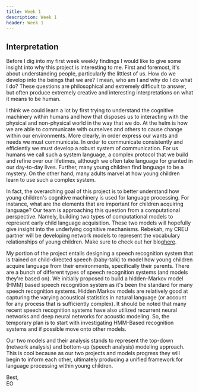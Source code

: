 ```yaml
---
title: Week 1
description: Week 1
header: Week 1
---
```



## Interpretation
Before I dig into my first week weekly findings I would like to give some insight into why this project is interesting to me. First and foremost, it's about understanding people, particularly the littlest of us. How do we develop into the beings that we are? I mean, who am I and why do I do what I do? These questions are philosophical and extremely difficult to answer, but often produce extremely creative and interesting interpretations on what it means to be human.

I think we could learn a lot by first trying to understand the cognitive machinery within humans and how that disposes us to interacting with the physical and non-physical world in the way that we do. At the helm is how we are able to communicate with ourselves and others to cause change within our environments. More clearly, in order express our wants and needs we must communicate. In order to communicate consistently and efficiently we must develop a robust system of communication. For us humans we call such a system language, a complex protocol that we build and refine over our lifetimes, although we often take language for granted in our day-to-day lives. Further, many young children find language to be a mystery. On the other hand, many adults marvel at how young children learn to use such a complex system.

In fact, the overarching goal of this project is to better understand how young children's cognitive machinery is used for language processing. For instance, what are the elements that are important for children acquiring language? Our team is approaching this question from a computational perspective. Namely, building two types of computational models to represent early child language acquisition. These two models will hopefully give insight into the underlying cognitive mechanisms. Rebekah, my CREU partner will be developing network models to represent the vocabulary relationships of young children. Make sure to check out her blog[here](https://rebekahmanweiler.wixsite.com/rebekahmanweiler/cra-w-blog).

[//]: # (-- Image)

My portion of the project entails designing a speech recognition system that is trained on child-directed speech (baby-talk) to model how young children acquire language from their environments, specifically their parents. There are a bunch of different types of speech recognition systems (and models they're based on). We initially proposed to build a hidden-Markov model (HMM) based speech recognition system as it's been the standard for many speech recognition systems. Hidden Markov models are relatively good at capturing the varying acoustical statistics in natural language (or account for any process that is sufficiently complex). It should be noted that many recent speech recognition systems have also utilized recurrent neural networks and deep neural networks for acoustic modeling. So, the temporary plan is to start with investigating HMM-Based recognition systems and if possible move onto other models.

[//]: # (-- Image)

Our two models and their analysis stands to represent the top-down (network analysis) and bottom-up (speech analysis) modeling approach. This is cool because as our two projects and models progress they will begin to inform each other, ultimately producing a unified framework for language processing within young children.

[//]: # (-- Image)

Best,<br />
EO

